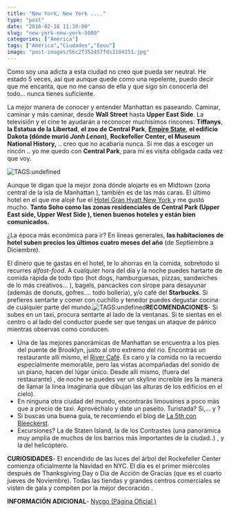 ```yaml
---
title: "New York, New York ...."
type: "post"
date: "2016-02-16 11:30:00"
slug: "new-york-new-york-5000"
categories: ["América"]
tags: ["América","Ciudades","Eeuu"]
image: "post-images/56c2f352457fds1104151.jpg"
---
```


Como soy una adicta a esta ciudad no creo que pueda ser neutral. He estado 5 veces, así que aunque quede como una repelente, puedo decir que me encanta, que no me canso de ella y que sigo sin conocerla del todo... nunca tienes suficiente.  
  
La mejor manera de conocer y entender Manhattan es paseando. Caminar, caminar y más caminar, desde **Wall Street** hasta **Upper East Side**. La televisión y el cine te ayudarán a reconocer muchisimos rincones: **Tiffanys**, **la Estatua de la Libertad**, **el zoo de Central Park**, [**Empire State**,](http://www.missviajes.com/empire-state-simbolo-nueva-york-112053) **el edificio Dakota (dónde murió *Jonh Lenon*)**,  **Rockefeller Center, el Museum National History,** .. creo que no acabaría nunca. Si me das a escoger un rincón .. yo me quedo con **Central Park**, para mí es visita obligada cada vez que voy.  
  
![ TAGS:undefined](post-images/56c2f352457fds1104151.jpg "puente en Central Park")  
  
Aunque te digan que la mejor zona dónde alojarte es en Midtown (zona central de la isla de Manhattan ), también es de las más caras. El último hotel en el que me alojé fue el [Hotel Gran Hyatt New York ](http://www.missviajes.com/hotel-gran-hyatt-new-york-517146)y me gustó mucho. **Tanto Soho como las zonas residenciales de Central Park (Upper East side, Upper West Side ), tienen buenos hoteles y están bien comunicados.**  
  
¿La época más económica para ir? En lineas generales, **las habitaciones de hotel suben precios los últimos cuatro meses del año** (de Septiembre a Diciembre).  
  
El dinero que te gastas en el hotel, te lo ahorras en la comida, sobretodo si recurres al*fast-food*. A cualquier hora del día y la noche puedes hartarte de comida rápida de todo tipo (hot dogs, hamburguesas, pizzas, sandwiches de lo más creativos... ), bagels, pancackes con sirope para desayunar (además de donuts, gofres.... todo bolleria), y/o café del **Starbucks**. Si prefieres sentarte y comer con cuchillo y tenedor puedes degustar cocina de cualquier parte del mundo.![ TAGS:undefined](post-images/56c2f77bdd4d8s90236.jpg "Upper East Side ")**RECOMENDACIONES**- Si subes en un taxi, procura sentarte al lado de la ventanas. Si te sientas en el centro o al lado del conductor puede ser que tengas un ataque de pánico mientras observas como conducen.
- Una de las mejores panorámicas de Manhattan se encuentra a los pies del puente de Brooklyn, justo al otro extremo del rio. Encontrás un restaurante allí mismo, el [River Café](http://therivercafe.com/). Es caro y la comida no la recuerdo especialmente memorable, pero las vistas acompañadas del sonido de un piano, hacen del lúgar único. Desde allí mismo, (fuera del restaurante) , de noche se puedes ver un skyline increíble (es la manera de llamar la linea imaginaria que dibujan las alturas de los edificios en el cielo).
- En ninguna otra ciudad del mundo, encontrarás limousines a poco más que a precio de taxi. Aprovéchalo y date un paseito. Turistada? Si,... y ?
- Si buscas una buena guía, te recomiendo el blog de [La 5th con Bleeckerst](http://www.la5thconbleeckerst.com/).
- Excursiones? La de Staten Island, la de los Contrastes (una panorámica muy amplia de muchos de los barrios más importantes de la ciudad..) , y la del helicóptero.

**CURIOSIDADES**- El encendido de las luces del árbol del Rockefeller Center comienza oficialmente la Navidad en NYC. El día es el primer miércoles después de Thanksgiving Day o Dia de Acción de Gracias (que es el cuarto jueves de Noviembre). Todas las tiendas y grandes centros comerciales se visten de gala y compiten por la mejor decoración .

**INFORMACIÓN ADICIONAL**- [Nycgo (Página Oficial )](http://www.nycgo.com/es)